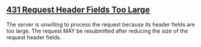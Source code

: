 ## [431 Request Header Fields Too Large](https://developer.mozilla.org/en-US/docs/Web/HTTP/Status/431)
The server is unwilling to process the request because its header fields are too large. The request MAY be resubmitted after reducing the size of the request header fields.

